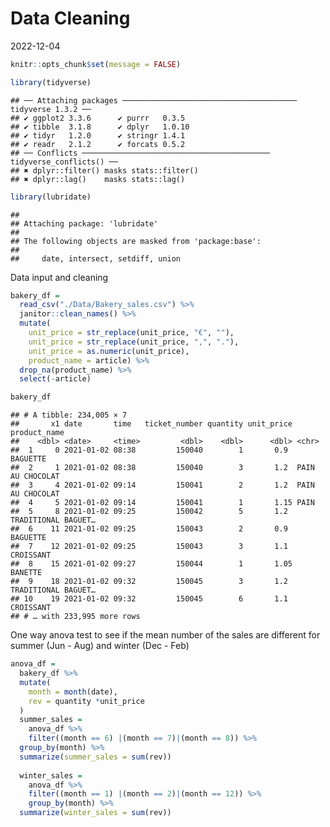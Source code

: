 Data Cleaning
================
2022-12-04

``` r
knitr::opts_chunk$set(message = FALSE)

library(tidyverse)
```

    ## ── Attaching packages ─────────────────────────────────────── tidyverse 1.3.2 ──
    ## ✔ ggplot2 3.3.6      ✔ purrr   0.3.5 
    ## ✔ tibble  3.1.8      ✔ dplyr   1.0.10
    ## ✔ tidyr   1.2.0      ✔ stringr 1.4.1 
    ## ✔ readr   2.1.2      ✔ forcats 0.5.2 
    ## ── Conflicts ────────────────────────────────────────── tidyverse_conflicts() ──
    ## ✖ dplyr::filter() masks stats::filter()
    ## ✖ dplyr::lag()    masks stats::lag()

``` r
library(lubridate)
```

    ## 
    ## Attaching package: 'lubridate'
    ## 
    ## The following objects are masked from 'package:base':
    ## 
    ##     date, intersect, setdiff, union

Data input and cleaning

``` r
bakery_df =
  read_csv("./Data/Bakery_sales.csv") %>% 
  janitor::clean_names() %>% 
  mutate(
    unit_price = str_replace(unit_price, "€", ""),
    unit_price = str_replace(unit_price, ",", "."),
    unit_price = as.numeric(unit_price),
    product_name = article) %>% 
  drop_na(product_name) %>% 
  select(-article)

bakery_df
```

    ## # A tibble: 234,005 × 7
    ##       x1 date       time   ticket_number quantity unit_price product_name       
    ##    <dbl> <date>     <time>         <dbl>    <dbl>      <dbl> <chr>              
    ##  1     0 2021-01-02 08:38         150040        1       0.9  BAGUETTE           
    ##  2     1 2021-01-02 08:38         150040        3       1.2  PAIN AU CHOCOLAT   
    ##  3     4 2021-01-02 09:14         150041        2       1.2  PAIN AU CHOCOLAT   
    ##  4     5 2021-01-02 09:14         150041        1       1.15 PAIN               
    ##  5     8 2021-01-02 09:25         150042        5       1.2  TRADITIONAL BAGUET…
    ##  6    11 2021-01-02 09:25         150043        2       0.9  BAGUETTE           
    ##  7    12 2021-01-02 09:25         150043        3       1.1  CROISSANT          
    ##  8    15 2021-01-02 09:27         150044        1       1.05 BANETTE            
    ##  9    18 2021-01-02 09:32         150045        3       1.2  TRADITIONAL BAGUET…
    ## 10    19 2021-01-02 09:32         150045        6       1.1  CROISSANT          
    ## # … with 233,995 more rows

One way anova test to see if the mean number of the sales are different
for summer (Jun - Aug) and winter (Dec - Feb)

``` r
anova_df =
  bakery_df %>% 
  mutate(
    month = month(date),
    rev = quantity *unit_price 
  ) 
  summer_sales = 
    anova_df %>% 
    filter((month == 6) |(month == 7)|(month == 8)) %>% 
  group_by(month) %>% 
  summarize(summer_sales = sum(rev))
  
  winter_sales = 
    anova_df %>% 
    filter((month == 1) |(month == 2)|(month == 12)) %>% 
    group_by(month) %>% 
  summarize(winter_sales = sum(rev))
```
